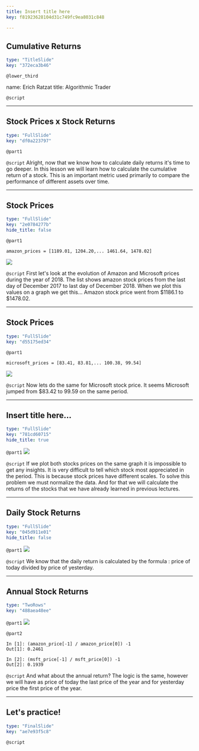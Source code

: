 ```yaml
---
title: Insert title here
key: f81923628104d31c749fc9ea8031c848

---
```

## Cumulative Returns

```yaml
type: "TitleSlide"
key: "372eca3b46"
```

`@lower_third`

name: Erich Ratzat
title: Algorithmic Trader


`@script`



---
## Stock Prices x Stock Returns

```yaml
type: "FullSlide"
key: "df0a223797"
```

`@part1`



`@script`
Alright, now that we know how to calculate daily returns it's time to go deeper.
In this lesson we will learn how to calculate the cumulative return of a stock. This is an important metric used primarily to compare the performance of different assets over time.


---
## Stock Prices

```yaml
type: "FullSlide"
key: "2e0784277b"
hide_title: false
```

`@part1`
```
amazon_prices = [1189.01, 1204.20,... 1461.64, 1478.02]

```


![](https://assets.datacamp.com/production/repositories/5053/datasets/afad90883bfeca62f4e0272e412ce8454593124e/amzn_price.png)


`@script`
First let's look at the evolution of Amazon and Microsoft prices during the year of 2018.
The list shows amazon stock prices from the last day of December 2017 to last day of December 2018.
When we plot this values on a graph we get this…
Amazon stock price went from $1186.1 to $1478.02.


---
## Stock Prices

```yaml
type: "FullSlide"
key: "d55175ed34"
```

`@part1`
```
microsoft_prices = [83.41, 83.81,... 100.38, 99.54]

```
![](https://assets.datacamp.com/production/repositories/5053/datasets/fc9675a8a19455c01f05fcfa0e821c4a2a730915/msft_price.png)


`@script`
Now lets do the same for Microsoft stock price.
It seems Microsoft jumped from $83.42 to 99.59 on the same period.


---
## Insert title here...

```yaml
type: "FullSlide"
key: "781cd60715"
hide_title: true
```

`@part1`
![](https://assets.datacamp.com/production/repositories/5053/datasets/a726e98a8c54b93ee51aef77e114ce5d43fcffa2/stock_price_comparison.png)


`@script`
If we plot both stocks prices on the same graph it is impossible to get any insights. It is very difficult to tell which stock most appreciated in the period. This is because stock prices have different scales.
To solve this problem we must normalize the data. And for that we will calculate the returns of the stocks that we have already learned in previous lectures.


---
## Daily Stock Returns

```yaml
type: "FullSlide"
key: "045d911e01"
hide_title: false
```

`@part1`
![](https://assets.datacamp.com/production/repositories/5053/datasets/7db5a53eeca97f462331d0f4e43a0042f40bbf25/price_today.PNG.png)


`@script`
We know that the daily return is calculated by the formula : price of today divided by price of yesterday.


---
## Annual Stock Returns

```yaml
type: "TwoRows"
key: "488aea48ee"
```

`@part1`
![](https://assets.datacamp.com/production/repositories/5053/datasets/d6349cd38144ee91f34bd7131c0b137473a01157/price_annual.PNG.png)


`@part2`
```
In [1]: (amazon_price[-1] / amazon_price[0]) -1
Out[1]: 0.2461
```


```
In [2]: (msft_price[-1] / msft_price[0]) -1
Out[2]: 0.1939
```


`@script`
And what about the annual return? The logic is the same, however we will have as price of today the last price of the year and for yesterday price the first price of the year.


---
## Let's practice!

```yaml
type: "FinalSlide"
key: "ae7e93f5c8"
```

`@script`


